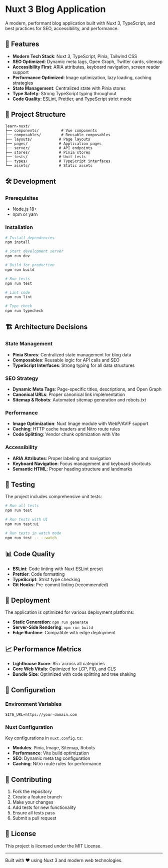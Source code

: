 # Nuxt 3 Blog Application

A modern, performant blog application built with Nuxt 3, TypeScript, and best practices for SEO, accessibility, and performance.

## 🚀 Features

- **Modern Tech Stack**: Nuxt 3, TypeScript, Pinia, Tailwind CSS
- **SEO Optimized**: Dynamic meta tags, Open Graph, Twitter cards, sitemap
- **Accessibility First**: ARIA attributes, keyboard navigation, screen reader support
- **Performance Optimized**: Image optimization, lazy loading, caching strategies
- **State Management**: Centralized state with Pinia stores
- **Type Safety**: Strong TypeScript typing throughout
- **Code Quality**: ESLint, Prettier, and TypeScript strict mode

## 📁 Project Structure

```
learn-nuxt/
├── components/          # Vue components
├── composables/         # Reusable composables
├── layouts/            # Page layouts
├── pages/              # Application pages
├── server/             # API endpoints
├── stores/             # Pinia stores
├── tests/              # Unit tests
├── types/              # TypeScript interfaces
└── assets/             # Static assets
```

## 🛠️ Development

### Prerequisites

- Node.js 18+ 
- npm or yarn

### Installation

```bash
# Install dependencies
npm install

# Start development server
npm run dev

# Build for production
npm run build

# Run tests
npm run test

# Lint code
npm run lint

# Type check
npm run typecheck
```

## 🏗️ Architecture Decisions

### State Management
- **Pinia Stores**: Centralized state management for blog data
- **Composables**: Reusable logic for API calls and SEO
- **TypeScript Interfaces**: Strong typing for all data structures

### SEO Strategy
- **Dynamic Meta Tags**: Page-specific titles, descriptions, and Open Graph
- **Canonical URLs**: Proper canonical link implementation
- **Sitemap & Robots**: Automated sitemap generation and robots.txt

### Performance
- **Image Optimization**: Nuxt Image module with WebP/AVIF support
- **Caching**: HTTP cache headers and Nitro route rules
- **Code Splitting**: Vendor chunk optimization with Vite

### Accessibility
- **ARIA Attributes**: Proper labeling and navigation
- **Keyboard Navigation**: Focus management and keyboard shortcuts
- **Semantic HTML**: Proper heading structure and landmarks

## 🧪 Testing

The project includes comprehensive unit tests:

```bash
# Run all tests
npm run test

# Run tests with UI
npm run test:ui

# Run tests in watch mode
npm run test -- --watch
```

## 📊 Code Quality

- **ESLint**: Code linting with Nuxt ESLint preset
- **Prettier**: Code formatting
- **TypeScript**: Strict type checking
- **Git Hooks**: Pre-commit linting (recommended)

## 🚀 Deployment

The application is optimized for various deployment platforms:

- **Static Generation**: `npm run generate`
- **Server-Side Rendering**: `npm run build`
- **Edge Runtime**: Compatible with edge deployment

## 📈 Performance Metrics

- **Lighthouse Score**: 95+ across all categories
- **Core Web Vitals**: Optimized for LCP, FID, and CLS
- **Bundle Size**: Optimized with code splitting and tree shaking

## 🔧 Configuration

### Environment Variables

```env
SITE_URL=https://your-domain.com
```

### Nuxt Configuration

Key configurations in `nuxt.config.ts`:

- **Modules**: Pinia, Image, Sitemap, Robots
- **Performance**: Vite build optimization
- **SEO**: Dynamic meta tag configuration
- **Caching**: Nitro route rules for performance

## 🤝 Contributing

1. Fork the repository
2. Create a feature branch
3. Make your changes
4. Add tests for new functionality
5. Ensure all tests pass
6. Submit a pull request

## 📝 License

This project is licensed under the MIT License.

---

Built with ❤️ using Nuxt 3 and modern web technologies.
